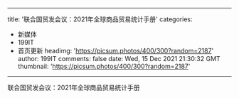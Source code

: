 
---
title: '联合国贸发会议：2021年全球商品贸易统计手册'
categories: 
 - 新媒体
 - 199IT
 - 首页更新
headimg: 'https://picsum.photos/400/300?random=2187'
author: 199IT
comments: false
date: Wed, 15 Dec 2021 21:30:32 GMT
thumbnail: 'https://picsum.photos/400/300?random=2187'
---

<div>   
联合国贸发会议：2021年全球商品贸易统计手册  
</div>
            